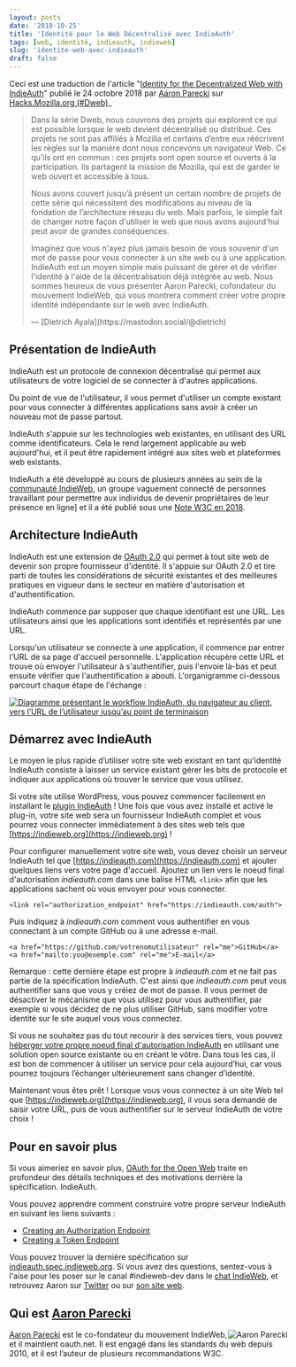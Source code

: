 ```yaml
---
layout: posts
date: '2018-10-25'
title: 'Identité pour le Web Décentralisé avec IndieAuth'
tags: [web, identité, indieauth, indieweb]
slug: 'identite-web-avec-indieauth'
draft: false
---
```


Ceci est une traduction de l'article "[Identity for the Decentralized Web with IndieAuth](https://hacks.mozilla.org/2018/10/dweb-identity-for-the-decentralized-web-with-indieauth/)" publié le 24 octobre 2018 par [Aaron Parecki](https://aaronparecki.com/) sur [Hacks.Mozilla.org (#Dweb)](https://hacks.mozilla.org/category/dweb/)_

<blockquote><p>Dans la série Dweb, nous couvrons des projets qui explorent ce qui est possible lorsque le web devient décentralisé ou distribué. Ces projets ne sont pas affiliés à Mozilla et certains d’entre eux réécrivent les règles sur la manière dont nous concevons un navigateur Web. Ce qu’ils ont en commun : ces projets sont open source et ouverts à la participation. Ils partagent la mission de Mozilla, qui est de garder le web ouvert et accessible à tous.</p>
<p>Nous avons couvert jusqu’à présent un certain nombre de projets de cette série qui nécessitent des modifications au niveau de la fondation de l’architecture réseau du web. Mais parfois, le simple fait de changer notre façon d'utiliser le web que nous avons aujourd'hui peut avoir de grandes conséquences.
</p>

<p>Imaginez que vous n'ayez plus jamais besoin de vous souvenir d'un mot de passe pour vous connecter à un site web ou à une application. IndieAuth est un moyen simple mais puissant de gérer et de vérifier l'identité à l'aide de la décentralisation déjà intégrée au web. Nous sommes heureux de vous présenter Aaron Parecki, cofondateur du mouvement IndieWeb, qui vous montrera comment créer votre propre identité indépendante sur le web avec IndieAuth.</p>

<footer>— [Dietrich Ayala](https://mastodon.social/@dietrich)</footer>
</blockquote>

## Présentation de IndieAuth

IndieAuth est un protocole de connexion décentralisé qui permet aux utilisateurs de votre logiciel de se connecter à d'autres applications.

Du point de vue de l'utilisateur, il vous permet d'utiliser un compte existant pour vous connecter à différentes applications sans avoir à créer un nouveau mot de passe partout.

IndieAuth s'appuie sur les technologies web existantes, en utilisant des URL comme identificateurs. Cela le rend largement applicable au web aujourd'hui, et il peut être rapidement intégré aux sites web et plateformes web existants.

IndieAuth a été développé au cours de plusieurs années au sein de la [communauté IndieWeb](https://indieweb.org/), un groupe vaguement connecté de personnes travaillant pour permettre aux individus de devenir propriétaires de leur présence en ligne] et il a été publié sous une [Note W3C en 2018](https://www.w3.org/TR/indieauth/).


## Architecture IndieAuth

IndieAuth est une extension de [OAuth 2.0](https://oauth.net/2/) qui permet à tout site web de devenir son propre fournisseur d'identité. Il s'appuie sur OAuth 2.0 et tire parti de toutes les considérations de sécurité existantes et des meilleures pratiques en vigueur dans le secteur en matière d'autorisation et d'authentification.

IndieAuth commence par supposer que chaque identifiant est une URL. Les utilisateurs ainsi que les applications sont identifiés et représentés par une URL.

Lorsqu'un utilisateur se connecte à une application, il commence par entrer l'URL de sa page d'accueil personnelle. L'application récupère cette URL et trouve où envoyer l'utilisateur à s'authentifier, puis l'envoie là-bas et peut ensuite vérifier que l'authentification a abouti. L'organigramme ci-dessous parcourt chaque étape de l'échange :

[![Diagramme présentant le workflow IndieAuth, du navigateur au client, vers l’URL de l’utilisateur jusqu’au point de terminaison](https://2r4s9p1yi1fa2jd7j43zph8r-wpengine.netdna-ssl.com/files/2018/10/IndieAuth-diagram-.jpg)](https://2r4s9p1yi1fa2jd7j43zph8r-wpengine.netdna-ssl.com/files/2018/10/IndieAuth-diagram-.jpg)

## Démarrez avec IndieAuth

Le moyen le plus rapide d’utiliser votre site web existant en tant qu’identité IndieAuth consiste à laisser un service existant gérer les bits de protocole et indiquer aux applications où trouver le service que vous utilisez.

Si votre site utilise WordPress, vous pouvez commencer facilement en installant le [plugin IndieAuth](https://wordpress.org/plugins/indieauth/) !  Une fois que vous avez installé et activé le plug-in, votre site web sera un fournisseur IndieAuth complet et vous pourrez vous connecter immédiatement à des sites web tels que [https://indieweb.org](https://indieweb.org) !

Pour configurer manuellement votre site web, vous devez choisir un serveur IndieAuth tel que [https://indieauth.com](https://indieauth.com) et ajouter quelques liens vers votre page d'accueil. Ajoutez un lien vers le noeud final d'autorisation _indieauth.com_ dans une balise HTML `<link>` afin que les applications sachent où vous envoyer pour vous connecter.

    <link rel="authorization_endpoint" href="https://indieauth.com/auth">

Puis indiquez à _indieauth.com_ comment vous authentifier en vous connectant à un compte GitHub ou à une adresse e-mail.
    
    <a href="https://github.com/votrenomutilisateur" rel="me">GitHub</a>
    <a href="mailto:you@exemple.com" rel="me">E-mail</a>
  
Remarque : cette dernière étape est propre à _indieauth.com_ et ne fait pas partie de la spécification IndieAuth. C'est ainsi que _indieauth.com_ peut vous authentifier sans que vous y créiez de mot de passe. Il vous permet de désactiver le mécanisme que vous utilisez pour vous authentifier, par exemple si vous décidez de ne plus utiliser GitHub, sans modifier votre identité sur le site auquel vous vous connectez.

Si vous ne souhaitez pas du tout recourir à des services tiers, vous pouvez [héberger votre propre noeud final d'autorisation IndieAuth](https://indieweb.org/IndieAuth#Implementations) en utilisant une solution open source existante ou en créant le vôtre. Dans tous les cas, il est bon de commencer à utiliser un service pour cela aujourd’hui, car vous pourrez toujours l’échanger ultérieurement sans changer d’identité.

Maintenant vous êtes prêt ! Lorsque vous vous connectez à un site Web tel que [https://indieweb.org](https://indieweb.org), il vous sera demandé de saisir votre URL, puis de vous authentifier sur le serveur IndieAuth de votre choix !

## Pour en savoir plus

Si vous aimeriez en savoir plus, [OAuth for the Open Web](https://aaronparecki.com/2018/07/07/7/oauth-for-the-open-web) traite en profondeur des détails techniques et des motivations derrière la spécification. IndieAuth.

Vous pouvez apprendre comment construire votre propre serveur IndieAuth en suivant les liens suivants : 

  * [Creating an Authorization Endpoint](https://indieweb.org/authorization-endpoint)
  * [Creating a Token Endpoint](https://indieweb.org/token-endpoint)

Vous pouvez trouver la dernière spécification sur [indieauth.spec.indieweb.org](https://indieauth.spec.indieweb.org/). Si vous avez des questions, sentez-vous à l'aise pour les poser sur le canal #indieweb-dev dans le [chat IndieWeb](https://indieweb.org/discuss), et retrouvez Aaron sur [Twitter](https://twitter.com/aaronpk) ou sur [son site web](https://aaronparecki.com/aaronpk).

## Qui est [Aaron Parecki](https://aaronparecki.com/)

<span style = "float:right">![Aaron Parecki](https://2r4s9p1yi1fa2jd7j43zph8r-wpengine.netdna-ssl.com/files/2018/10/aaron@parecki.com_avatar_1539906454-64x64.jpg)</span>

[Aaron Parecki](https://aaronparecki.com) est le co-fondateur du mouvement IndieWeb, et il maintient oauth.net. Il est engagé dans les standards du web depuis 2010, et il est l’auteur de plusieurs recommandations W3C.




